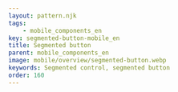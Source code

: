 ```yaml
---
layout: pattern.njk
tags: 
    - mobile_components_en
key: segmented-button-mobile_en
title: Segmented button
parent: mobile_components_en
image: mobile/overview/segmented-button.webp
keywords: Segmented control, segmented button
order: 160
---
```


